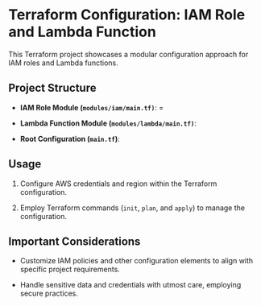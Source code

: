 # Terraform Configuration: IAM Role and Lambda Function

This Terraform project showcases a modular configuration approach for IAM roles and Lambda functions.

## Project Structure

- **IAM Role Module (`modules/iam/main.tf)`**:
=
- **Lambda Function Module (`modules/lambda/main.tf)`**:

- **Root Configuration (`main.tf`)**:

## Usage

1. Configure AWS credentials and region within the Terraform configuration.

2. Employ Terraform commands (`init`, `plan`, and `apply`) to manage the configuration.

## Important Considerations

- Customize IAM policies and other configuration elements to align with specific project requirements.

- Handle sensitive data and credentials with utmost care, employing secure practices.

